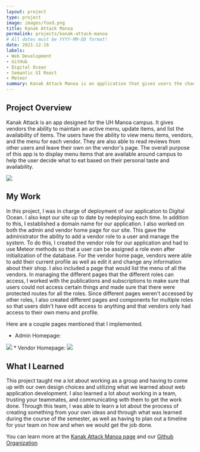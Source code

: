 ```yaml
---
layout: project
type: project
image: images/food.png
title: Kanak Attack Manoa
permalink: projects/kanak-attack-manoa
# All dates must be YYYY-MM-DD format!
date: 2021-12-16
labels:
- Web Development
- GitHub
- Digital Ocean
- Semantic UI React
- Meteor
summary: Kanak Attack Manoa is an application that gives users the chance to view vendors available on campus and make a choice that best fits their budget and taste.
---
```


## Project Overview

Kanak Attack is an app designed for the UH Manoa campus. It gives vendors the ability to maintain an active menu, update items, and list the availability of items. The users have the ability to view menu items, vendors, and the menu for each vendor. They are also able to read reviews from other users and leave their own on the vendor's page. The overall purpose of this app is to display menu items that are available around campus to help the user decide what to eat based on their personal taste and availability.

<img class="ui image" src="{{ site.baseurl }}/images/kanak-attack.png">

## My Work

In this project, I was in charge of deployment of our application to Digital Ocean. I also kept our site up to date by redeploying each time. In addition to this, I established a domain name for our application. I also worked on both the admin and vendor home page for our site. This gave the administrator the ability to add a vendor role to a user and manage the system. To do this, I created the vendor role for our application and had to use Meteor methods so that a user can be assigned a role even after initialization of the database. For the vendor home page, vendors were able to add their current profile as well as edit it and change any information about their shop. I also included a page that would list the menu of all the vendors. In managing the different pages that the different roles can access, I worked with the publications and subscriptions to make sure that users could not access certain things and made sure that there were protected routes for all the roles. Since different pages weren't accessed by other roles, I also created different pages and components for multiple roles so that users didn't have edit access to anything and that vendors only had access to their own menu and profile.

Here are a couple pages mentioned that I implemented.
* Admin Homepage:

<img class="ui image" src="{{ site.baseurl }}/images/admin-home.png">
* Vendor Homepage:

<img class="ui image" src="{{ site.baseurl }}/images/vendor-home.png">

## What I Learned 

This project taught me a lot about working as a group and having to come up with our own design choices and utilizing what we learned about web application development. I also learned a lot about working in a team, trusting your teammates, and communicating with them to get the work done. Through this team, I was able to learn a lot about the process of creating something from your own ideas and through what was learned during the course of the semester, as well as having to plan out a timeline for your team on how and when we would get the job done.

You can learn more at the [Kanak Attack Manoa page](https://kanak-attack-manoa.github.io/) and our [Github Organization](https://github.com/kanak-attack-manoa)
